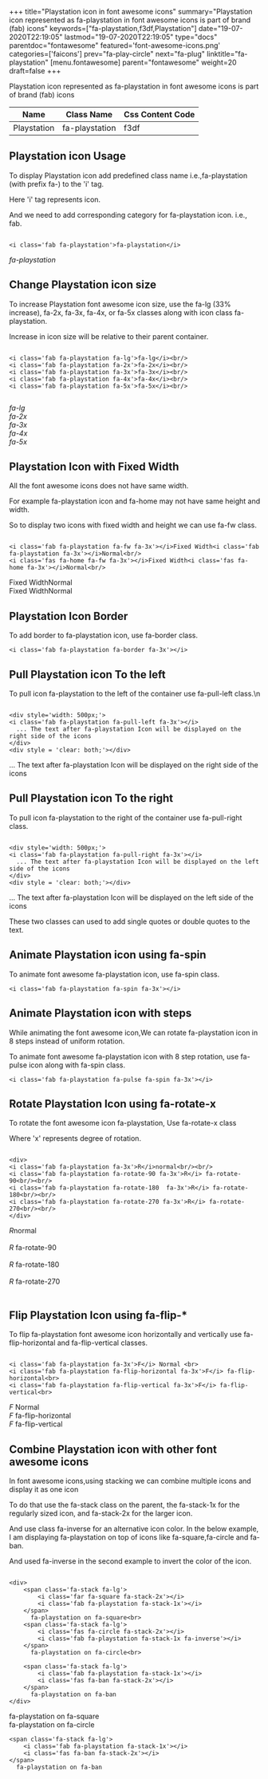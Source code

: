 +++
title="Playstation icon in font awesome icons"
summary="Playstation icon represented as fa-playstation in font awesome icons is part of brand (fab) icons"
keywords=["fa-playstation,f3df,Playstation"]
date="19-07-2020T22:19:05"
lastmod="19-07-2020T22:19:05"
type="docs"
parentdoc="fontawesome"
featured='font-awesome-icons.png'
categories=['faicons']
prev="fa-play-circle"
next="fa-plug"
linktitle="fa-playstation"
[menu.fontawesome]
parent="fontawesome"
weight=20
draft=false
+++


Playstation icon represented as fa-playstation in font awesome icons is part of brand (fab) icons

<div class='table-responsive'><table class='table'><thead><tr><th>Name</th><th>Class Name</th><th>Css Content Code</th></tr></thead><tbody><tr><td>Playstation</td><td>fa-playstation</td><td>f3df</td></tr></tbody></table></div>



## Playstation icon Usage

To display Playstation icon add predefined class name i.e.,fa-playstation (with prefix fa-) to the 'i' tag.

Here 'i' tag represents icon.

And we need to add corresponding category for fa-playstation icon. i.e., fab.


```

<i class='fab fa-playstation'>fa-playstation</i>
```

<i class='fab fa-playstation'>fa-playstation</i>




## Change Playstation icon size
To increase Playstation font awesome icon size, use the fa-lg (33% increase), fa-2x, fa-3x, fa-4x, or fa-5x classes along with icon class fa-playstation.

Increase in icon size will be relative to their parent container. 

```

<i class='fab fa-playstation fa-lg'>fa-lg</i><br/>
<i class='fab fa-playstation fa-2x'>fa-2x</i><br/>
<i class='fab fa-playstation fa-3x'>fa-3x</i><br/>
<i class='fab fa-playstation fa-4x'>fa-4x</i><br/>
<i class='fab fa-playstation fa-5x'>fa-5x</i><br/>
            
```

<i class='fab fa-playstation fa-lg'>fa-lg</i><br/>
<i class='fab fa-playstation fa-2x'>fa-2x</i><br/>
<i class='fab fa-playstation fa-3x'>fa-3x</i><br/>
<i class='fab fa-playstation fa-4x'>fa-4x</i><br/>
<i class='fab fa-playstation fa-5x'>fa-5x</i><br/>
            



## Playstation Icon with Fixed Width 

All the font awesome icons does not have same width.

For example fa-playstation icon and fa-home may not have same height and width.

So to display two icons with fixed width and height we can use fa-fw class.


```

<i class='fab fa-playstation fa-fw fa-3x'></i>Fixed Width<i class='fab fa-playstation fa-3x'></i>Normal<br/>
<i class='fas fa-home fa-fw fa-3x'></i>Fixed Width<i class='fas fa-home fa-3x'></i>Normal<br/>
```

<i class='fab fa-playstation fa-fw fa-3x'></i>Fixed Width<i class='fab fa-playstation fa-3x'></i>Normal<br/>
<i class='fas fa-home fa-fw fa-3x'></i>Fixed Width<i class='fas fa-home fa-3x'></i>Normal<br/>



## Playstation Icon Border 

To add border to fa-playstation icon, use fa-border class.


```
<i class='fab fa-playstation fa-border fa-3x'></i>

```
<i class='fab fa-playstation fa-border fa-3x'></i>





## Pull Playstation icon To the left

To pull icon fa-playstation to the left of the container use fa-pull-left class.\n

```

<div style='width: 500px;'>
<i class='fab fa-playstation fa-pull-left fa-3x'></i>
  ... The text after fa-playstation Icon will be displayed on the right side of the icons
</div>
<div style = 'clear: both;'></div>
```

<div style='width: 500px;'>
<i class='fab fa-playstation fa-pull-left fa-3x'></i>
  ... The text after fa-playstation Icon will be displayed on the right side of the icons
</div>
<div style = 'clear: both;'></div>




## Pull Playstation icon To the right
To pull icon fa-playstation to the right of the container use fa-pull-right class.

```

<div style='width: 500px;'>
<i class='fab fa-playstation fa-pull-right fa-3x'></i>
  ... The text after fa-playstation Icon will be displayed on the left side of the icons
</div>
<div style = 'clear: both;'></div>
```

<div style='width: 500px;'>
<i class='fab fa-playstation fa-pull-right fa-3x'></i>
  ... The text after fa-playstation Icon will be displayed on the left side of the icons
</div>
<div style = 'clear: both;'></div>

These two classes can used to add single quotes or double quotes to the text.


## Animate Playstation icon using fa-spin
To animate font awesome fa-playstation icon, use fa-spin class.

```
<i class='fab fa-playstation fa-spin fa-3x'></i>
```
<i class='fab fa-playstation fa-spin fa-3x'></i>




## Animate Playstation icon with steps
While animating the font awesome icon,We can rotate fa-playstation icon in 8 steps instead of uniform rotation.

To animate font awesome fa-playstation icon with 8 step rotation, use fa-pulse icon along with fa-spin class.


```
<i class='fab fa-playstation fa-pulse fa-spin fa-3x'></i>

```
<i class='fab fa-playstation fa-pulse fa-spin fa-3x'></i>





## Rotate Playstation Icon using fa-rotate-x
To rotate the font awesome icon fa-playstation, Use fa-rotate-x class

Where 'x' represents degree of rotation.


```

<div>
<i class='fab fa-playstation fa-3x'>R</i>normal<br/><br/>
<i class='fab fa-playstation fa-rotate-90 fa-3x'>R</i> fa-rotate-90<br/><br/> 
<i class='fab fa-playstation fa-rotate-180  fa-3x'>R</i> fa-rotate-180<br/><br/> 
<i class='fab fa-playstation fa-rotate-270 fa-3x'>R</i> fa-rotate-270<br/><br/>
</div>
```

<div>
<i class='fab fa-playstation fa-3x'>R</i>normal<br/><br/>
<i class='fab fa-playstation fa-rotate-90 fa-3x'>R</i> fa-rotate-90<br/><br/> 
<i class='fab fa-playstation fa-rotate-180  fa-3x'>R</i> fa-rotate-180<br/><br/> 
<i class='fab fa-playstation fa-rotate-270 fa-3x'>R</i> fa-rotate-270<br/><br/>
</div>




## Flip Playstation Icon using fa-flip-*
To flip fa-playstation font awesome icon horizontally and vertically use fa-flip-horizontal and fa-flip-vertical classes. 

```

<i class='fab fa-playstation fa-3x'>F</i> Normal <br>
<i class='fab fa-playstation fa-flip-horizontal fa-3x'>F</i> fa-flip-horizontal<br>
<i class='fab fa-playstation fa-flip-vertical fa-3x'>F</i> fa-flip-vertical<br>
```

<i class='fab fa-playstation fa-3x'>F</i> Normal <br>
<i class='fab fa-playstation fa-flip-horizontal fa-3x'>F</i> fa-flip-horizontal<br>
<i class='fab fa-playstation fa-flip-vertical fa-3x'>F</i> fa-flip-vertical<br>




## Combine Playstation icon with other font awesome icons
In font awesome icons,using stacking we can combine multiple icons and display it as one icon 

To do that use the fa-stack class on the parent, the fa-stack-1x for the regularly sized icon, and fa-stack-2x for the larger icon.

And use class fa-inverse for an alternative icon color. 
In the below example, I am displaying fa-playstation on top of icons like fa-square,fa-circle and fa-ban.

And used fa-inverse in the second example to invert the color of the icon.

```

<div>
    <span class='fa-stack fa-lg'>
        <i class='far fa-square fa-stack-2x'></i>
        <i class='fab fa-playstation fa-stack-1x'></i>
    </span>
      fa-playstation on fa-square<br>
    <span class='fa-stack fa-lg'>
        <i class='fas fa-circle fa-stack-2x'></i>
        <i class='fab fa-playstation fa-stack-1x fa-inverse'></i>
    </span>
      fa-playstation on fa-circle<br>

    <span class='fa-stack fa-lg'>
        <i class='fab fa-playstation fa-stack-1x'></i>
        <i class='fas fa-ban fa-stack-2x'></i>
    </span>
      fa-playstation on fa-ban
</div>
```

<div>
    <span class='fa-stack fa-lg'>
        <i class='far fa-square fa-stack-2x'></i>
        <i class='fab fa-playstation fa-stack-1x'></i>
    </span>
      fa-playstation on fa-square<br>
    <span class='fa-stack fa-lg'>
        <i class='fas fa-circle fa-stack-2x'></i>
        <i class='fab fa-playstation fa-stack-1x fa-inverse'></i>
    </span>
      fa-playstation on fa-circle<br>

    <span class='fa-stack fa-lg'>
        <i class='fab fa-playstation fa-stack-1x'></i>
        <i class='fas fa-ban fa-stack-2x'></i>
    </span>
      fa-playstation on fa-ban
</div>






